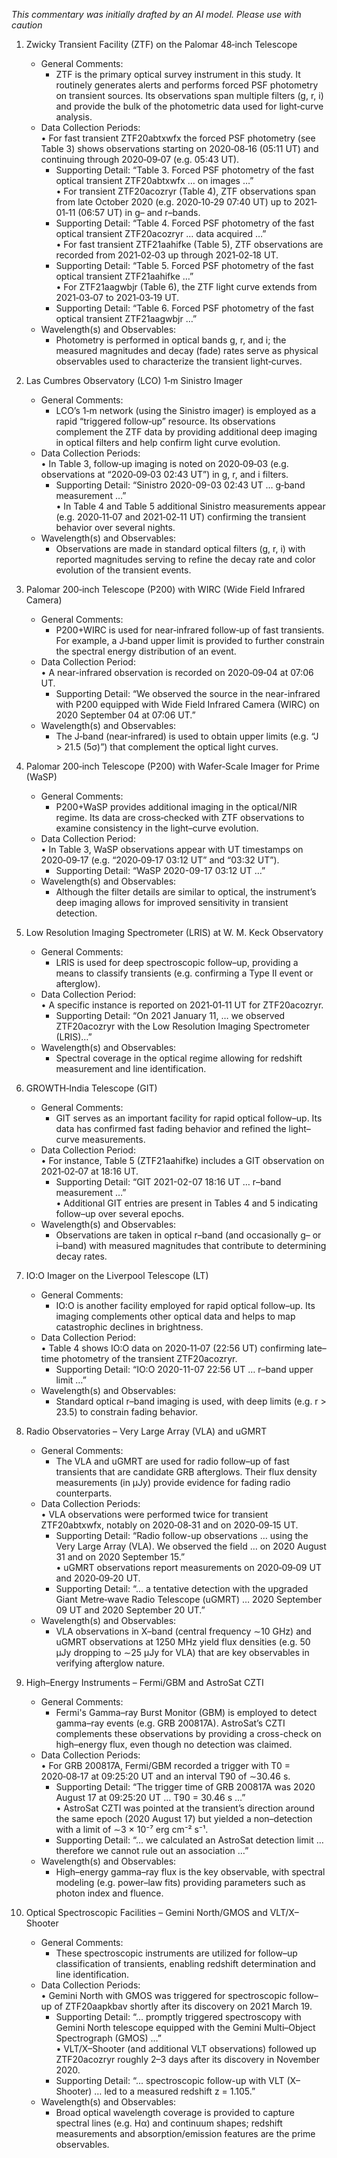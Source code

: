 _This commentary was initially drafted by an AI model. Please use with caution_

1. Zwicky Transient Facility (ZTF) on the Palomar 48‐inch Telescope  
   - General Comments:  
     - ZTF is the primary optical survey instrument in this study. It routinely generates alerts and performs forced PSF photometry on transient sources. Its observations span multiple filters (g, r, i) and provide the bulk of the photometric data used for light‐curve analysis.  
   - Data Collection Periods:  
     • For fast transient ZTF20abtxwfx the forced PSF photometry (see Table 3) shows observations starting on 2020‐08‐16 (05:11 UT) and continuing through 2020‐09‐07 (e.g. 05:43 UT).  
       - Supporting Detail: “Table 3. Forced PSF photometry of the fast optical transient ZTF20abtxwfx … on images …”  
     • For transient ZTF20acozryr (Table 4), ZTF observations span from late October 2020 (e.g. 2020‐10‐29 07:40 UT) up to 2021‐01‐11 (06:57 UT) in g– and r–bands.  
       - Supporting Detail: “Table 4. Forced PSF photometry of the fast optical transient ZTF20acozryr … data acquired …”  
     • For fast transient ZTF21aahifke (Table 5), ZTF observations are recorded from 2021‐02‐03 up through 2021‐02‐18 UT.  
       - Supporting Detail: “Table 5. Forced PSF photometry of the fast optical transient ZTF21aahifke …”  
     • For ZTF21aagwbjr (Table 6), the ZTF light curve extends from 2021‐03‐07 to 2021‐03‐19 UT.  
       - Supporting Detail: “Table 6. Forced PSF photometry of the fast optical transient ZTF21aagwbjr …”  
   - Wavelength(s) and Observables:  
     - Photometry is performed in optical bands g, r, and i; the measured magnitudes and decay (fade) rates serve as physical observables used to characterize the transient light‐curves.

2. Las Cumbres Observatory (LCO) 1‑m Sinistro Imager  
   - General Comments:  
     - LCO’s 1‑m network (using the Sinistro imager) is employed as a rapid “triggered follow‐up” resource. Its observations complement the ZTF data by providing additional deep imaging in optical filters and help confirm light curve evolution.  
   - Data Collection Periods:  
     • In Table 3, follow‐up imaging is noted on 2020‐09‐03 (e.g. observations at “2020‐09‐03 02:43 UT”) in g, r, and i filters.  
       - Supporting Detail: “Sinistro 2020-09-03 02:43 UT … g‑band measurement …”  
     • In Table 4 and Table 5 additional Sinistro measurements appear (e.g. 2020‑11‑07 and 2021‑02‑11 UT) confirming the transient behavior over several nights.  
   - Wavelength(s) and Observables:  
     - Observations are made in standard optical filters (g, r, i) with reported magnitudes serving to refine the decay rate and color evolution of the transient events.

3. Palomar 200‑inch Telescope (P200) with WIRC (Wide Field Infrared Camera)  
   - General Comments:  
     - P200+WIRC is used for near‑infrared follow‐up of fast transients. For example, a J‑band upper limit is provided to further constrain the spectral energy distribution of an event.  
   - Data Collection Period:  
     • A near-infrared observation is recorded on 2020‑09‑04 at 07:06 UT.  
       - Supporting Detail: “We observed the source in the near-infrared with P200 equipped with Wide Field Infrared Camera (WIRC) on 2020 September 04 at 07:06 UT.”
   - Wavelength(s) and Observables:  
     - The J‑band (near‑infrared) is used to obtain upper limits (e.g. “J > 21.5 (5σ)”) that complement the optical light curves.

4. Palomar 200‑inch Telescope (P200) with Wafer‑Scale Imager for Prime (WaSP)  
   - General Comments:  
     - P200+WaSP provides additional imaging in the optical/NIR regime. Its data are cross‑checked with ZTF observations to examine consistency in the light–curve evolution.  
   - Data Collection Period:  
     • In Table 3, WaSP observations appear with UT timestamps on 2020‑09‑17 (e.g. “2020‑09‑17 03:12 UT” and “03:32 UT”).  
       - Supporting Detail: “WaSP 2020-09-17 03:12 UT …”  
   - Wavelength(s) and Observables:  
     - Although the filter details are similar to optical, the instrument’s deep imaging allows for improved sensitivity in transient detection.

5. Low Resolution Imaging Spectrometer (LRIS) at W. M. Keck Observatory  
   - General Comments:  
     - LRIS is used for deep spectroscopic follow–up, providing a means to classify transients (e.g. confirming a Type II event or afterglow).  
   - Data Collection Period:  
     • A specific instance is reported on 2021‑01‑11 UT for ZTF20acozryr.  
       - Supporting Detail: “On 2021 January 11, … we observed ZTF20acozryr with the Low Resolution Imaging Spectrometer (LRIS)…”
   - Wavelength(s) and Observables:  
     - Spectral coverage in the optical regime allowing for redshift measurement and line identification.

6. GROWTH‑India Telescope (GIT)  
   - General Comments:  
     - GIT serves as an important facility for rapid optical follow–up. Its data has confirmed fast fading behavior and refined the light–curve measurements.  
   - Data Collection Period:  
     • For instance, Table 5 (ZTF21aahifke) includes a GIT observation on 2021‑02‑07 at 18:16 UT.  
       - Supporting Detail: “GIT 2021-02-07 18:16 UT … r–band measurement …”  
     • Additional GIT entries are present in Tables 4 and 5 indicating follow–up over several epochs.
   - Wavelength(s) and Observables:  
     - Observations are taken in optical r–band (and occasionally g– or i–band) with measured magnitudes that contribute to determining decay rates.

7. IO:O Imager on the Liverpool Telescope (LT)  
   - General Comments:  
     - IO:O is another facility employed for rapid optical follow–up. Its imaging complements other optical data and helps to map catastrophic declines in brightness.  
   - Data Collection Period:  
     • Table 4 shows IO:O data on 2020‑11‑07 (22:56 UT) confirming late–time photometry of the transient ZTF20acozryr.  
       - Supporting Detail: “IO:O 2020-11-07 22:56 UT … r–band upper limit …”
   - Wavelength(s) and Observables:  
     - Standard optical r–band imaging is used, with deep limits (e.g. r > 23.5) to constrain fading behavior.

8. Radio Observatories – Very Large Array (VLA) and uGMRT  
   - General Comments:  
     - The VLA and uGMRT are used for radio follow–up of fast transients that are candidate GRB afterglows. Their flux density measurements (in µJy) provide evidence for fading radio counterparts.  
   - Data Collection Periods:  
     • VLA observations were performed twice for transient ZTF20abtxwfx, notably on 2020‑08‑31 and on 2020‑09‑15 UT.  
       - Supporting Detail: “Radio follow-up observations … using the Very Large Array (VLA). We observed the field … on 2020 August 31 and on 2020 September 15.”  
     • uGMRT observations report measurements on 2020‑09‑09 UT and 2020‑09‑20 UT.  
       - Supporting Detail: “… a tentative detection with the upgraded Giant Metre‑wave Radio Telescope (uGMRT) … 2020 September 09 UT and 2020 September 20 UT.”
   - Wavelength(s) and Observables:  
     - VLA observations in X–band (central frequency ∼10 GHz) and uGMRT observations at 1250 MHz yield flux densities (e.g. 50 μJy dropping to ∼25 μJy for VLA) that are key observables in verifying afterglow nature.

9. High–Energy Instruments – Fermi/GBM and AstroSat CZTI  
   - General Comments:  
     - Fermi's Gamma–ray Burst Monitor (GBM) is employed to detect gamma–ray events (e.g. GRB 200817A). AstroSat’s CZTI complements these observations by providing a cross-check on high–energy flux, even though no detection was claimed.  
   - Data Collection Periods:  
     • For GRB 200817A, Fermi/GBM recorded a trigger with T0 = 2020‑08‑17 at 09:25:20 UT and an interval T90 of ∼30.46 s.  
       - Supporting Detail: “The trigger time of GRB 200817A was 2020 August 17 at 09:25:20 UT … T90 = 30.46 s …”  
     • AstroSat CZTI was pointed at the transient’s direction around the same epoch (2020 August 17) but yielded a non–detection with a limit of ∼3 × 10⁻⁷ erg cm⁻² s⁻¹.  
       - Supporting Detail: “... we calculated an AstroSat detection limit … therefore we cannot rule out an association …”
   - Wavelength(s) and Observables:  
     - High–energy gamma–ray flux is the key observable, with spectral modeling (e.g. power–law fits) providing parameters such as photon index and fluence.

10. Optical Spectroscopic Facilities – Gemini North/GMOS and VLT/X–Shooter  
    - General Comments:  
      - These spectroscopic instruments are utilized for follow–up classification of transients, enabling redshift determination and line identification.  
    - Data Collection Periods:  
      • Gemini North with GMOS was triggered for spectroscopic follow–up of ZTF20aapkbav shortly after its discovery on 2021 March 19.  
        - Supporting Detail: “... promptly triggered spectroscopy with Gemini North telescope equipped with the Gemini Multi–Object Spectrograph (GMOS) …”  
      • VLT/X–Shooter (and additional VLT observations) followed up ZTF20acozryr roughly 2–3 days after its discovery in November 2020.  
        - Supporting Detail: “... spectroscopic follow-up with VLT (X–Shooter) … led to a measured redshift z = 1.105.”
    - Wavelength(s) and Observables:  
      - Broad optical wavelength coverage is provided to capture spectral lines (e.g. Hα) and continuum shapes; redshift measurements and absorption/emission features are the prime observables.
